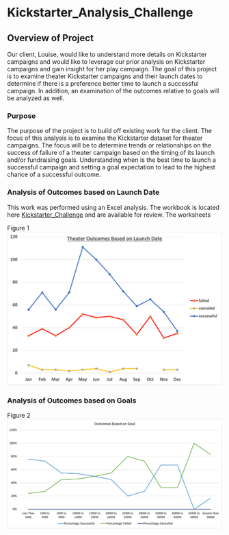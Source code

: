 # Kickstarter_Analysis_Challenge

## Overview of Project

Our client, Louise, would like to understand more details on Kickstarter campaigns and would like to leverage our prior analysis on Kickstarter campaigns and gain insight for her play campaign.  The goal of this project is to examine theater Kickstarter campaigns and their launch dates to determine if there is a preference better time to launch a successful campaign.  In addition, an examination of the outcomes relative to goals will be analyzed as well.  

### Purpose
  The purpose of the project is to build off existing work for the client.  The focus of this analysis is to examine the Kickstarter dataset for theater campaigns.  The focus will be to determine trends or relationships on the success of failure of a theater campaign based on the timing of its launch and/or fundraising goals.  Understanding when is the best time to launch a successful campaign and setting a goal expectation to lead to the highest chance of a successful outcome.

### Analysis of Outcomes based on Launch Date
  This work was performed using an Excel analysis.  The workbook is located here [Kickstarter_Challenge](Kickstarter_Challenge.xlsx) and are available for review.  The worksheets



Figure 1
![Theater_Outcomes_vs_Launch_Date](Theater_Outcomes_vs_Launch.png)

### Analysis of Outcomes based on Goals



Figure 2
![Outcomes_based_on_Goals](Outcomes_vs_Goals.png)



